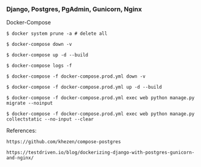 ### Django, Postgres, PgAdmin, Gunicorn, Nginx

Docker-Compose

    $ docker system prune -a # delete all

    $ docker-compose down -v

    $ docker-compose up -d --build

    $ docker-compose logs -f

    $ docker-compose -f docker-compose.prod.yml down -v

    $ docker-compose -f docker-compose.prod.yml up -d --build

    $ docker-compose -f docker-compose.prod.yml exec web python manage.py migrate --noinput

    $ docker-compose -f docker-compose.prod.yml exec web python manage.py collectstatic --no-input --clear


References:

    https://github.com/khezen/compose-postgres
    
    https://testdriven.io/blog/dockerizing-django-with-postgres-gunicorn-and-nginx/
    